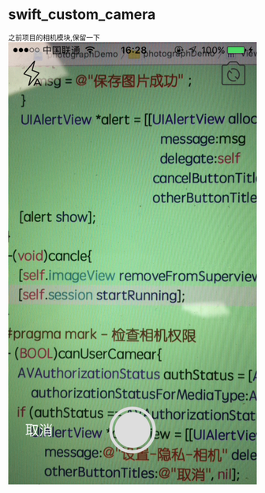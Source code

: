 # swift_custom_camera
之前项目的相机模块,保留一下 <br/>
![image](https://github.com/pheromone/swift_custom_camera/blob/master/%E6%88%AA%E5%9B%BE.PNG) <br/>
